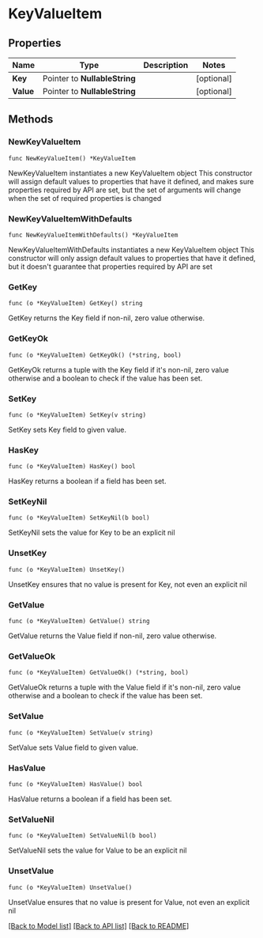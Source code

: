 # KeyValueItem

## Properties

Name | Type | Description | Notes
------------ | ------------- | ------------- | -------------
**Key** | Pointer to **NullableString** |  | [optional] 
**Value** | Pointer to **NullableString** |  | [optional] 

## Methods

### NewKeyValueItem

`func NewKeyValueItem() *KeyValueItem`

NewKeyValueItem instantiates a new KeyValueItem object
This constructor will assign default values to properties that have it defined,
and makes sure properties required by API are set, but the set of arguments
will change when the set of required properties is changed

### NewKeyValueItemWithDefaults

`func NewKeyValueItemWithDefaults() *KeyValueItem`

NewKeyValueItemWithDefaults instantiates a new KeyValueItem object
This constructor will only assign default values to properties that have it defined,
but it doesn't guarantee that properties required by API are set

### GetKey

`func (o *KeyValueItem) GetKey() string`

GetKey returns the Key field if non-nil, zero value otherwise.

### GetKeyOk

`func (o *KeyValueItem) GetKeyOk() (*string, bool)`

GetKeyOk returns a tuple with the Key field if it's non-nil, zero value otherwise
and a boolean to check if the value has been set.

### SetKey

`func (o *KeyValueItem) SetKey(v string)`

SetKey sets Key field to given value.

### HasKey

`func (o *KeyValueItem) HasKey() bool`

HasKey returns a boolean if a field has been set.

### SetKeyNil

`func (o *KeyValueItem) SetKeyNil(b bool)`

 SetKeyNil sets the value for Key to be an explicit nil

### UnsetKey
`func (o *KeyValueItem) UnsetKey()`

UnsetKey ensures that no value is present for Key, not even an explicit nil
### GetValue

`func (o *KeyValueItem) GetValue() string`

GetValue returns the Value field if non-nil, zero value otherwise.

### GetValueOk

`func (o *KeyValueItem) GetValueOk() (*string, bool)`

GetValueOk returns a tuple with the Value field if it's non-nil, zero value otherwise
and a boolean to check if the value has been set.

### SetValue

`func (o *KeyValueItem) SetValue(v string)`

SetValue sets Value field to given value.

### HasValue

`func (o *KeyValueItem) HasValue() bool`

HasValue returns a boolean if a field has been set.

### SetValueNil

`func (o *KeyValueItem) SetValueNil(b bool)`

 SetValueNil sets the value for Value to be an explicit nil

### UnsetValue
`func (o *KeyValueItem) UnsetValue()`

UnsetValue ensures that no value is present for Value, not even an explicit nil

[[Back to Model list]](../README.md#documentation-for-models) [[Back to API list]](../README.md#documentation-for-api-endpoints) [[Back to README]](../README.md)


